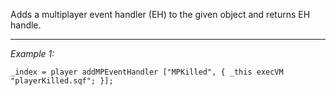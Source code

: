 Adds a multiplayer event handler (EH) to the given object and returns EH handle.


---
*Example 1:*
```sqf
_index = player addMPEventHandler ["MPKilled", { _this execVM "playerKilled.sqf"; }];
```